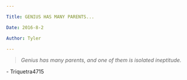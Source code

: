```yaml
---

Title: GENIUS HAS MANY PARENTS...

Date: 2016-8-2

Author: Tyler

---
```


> *Genius has many parents, and one of them is isolated ineptitude.*

\- Triquetra4715